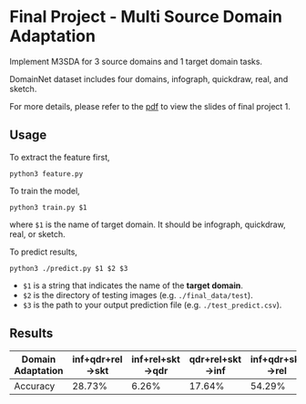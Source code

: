 # Final Project - Multi Source Domain Adaptation

Implement M3SDA for 3 source domains and 1 target domain tasks.

DomainNet dataset includes four domains, infograph, quickdraw, real, and sketch.

For more details, please refer to the [pdf](https://github.com/kkeen699/DLCV-spring2019/blob/master/final/DLCV_final1.pdf) to view the slides of final project 1.

## Usage

To extract the feature first,

    python3 feature.py

To train the model,

    python3 train.py $1
where `$1` is the name of target domain. It should be infograph, quickdraw, real, or sketch.

To predict results,

    python3 ./predict.py $1 $2 $3
- `$1` is a string that indicates the name of the **target domain**.
- `$2` is the directory of testing images (e.g. `./final_data/test`).
- `$3` is the path to your output prediction file (e.g. `./test_predict.csv`).


## Results
|Domain Adaptation|inf+qdr+rel<br>->skt|inf+rel+skt<br>->qdr|qdr+rel+skt<br>->inf|inf+qdr+skt<br>->rel
|----------|-------------|--------|--------|-----|
| Accuracy |  28.73% | 6.26% | 17.64% | 54.29%

